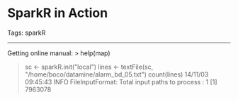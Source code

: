 # SparkR in Action
Tags: sparkR

------

Getting online manual: > help(map)

> sc <- sparkR.init("local")
> lines <- textFile(sc, "/home/boco/datamine/alarm_bd_05.txt")
> count(lines)
14/11/03 09:45:43 INFO FileInputFormat: Total input paths to process : 1
[1] 7963078

